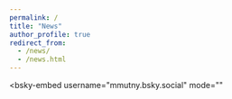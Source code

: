 ```yaml
---
permalink: /
title: "News"
author_profile: true
redirect_from: 
  - /news/
  - /news.html
---
```

<!-- <blockquote class="twitter-tweet"><p lang="en" dir="ltr">Experiment design, Bayesian optimization or Active learning -- all under one umbrella. The advent of self-driving labs is here. We need strategies to implement automatic information gathering! ML models are only as informed as the data they are trained on. <a href="https://t.co/HYO49SHT8i">pic.twitter.com/HYO49SHT8i</a></p>&mdash; Mojmir Mutny (@mutny_ml) <a href="https://twitter.com/mutny_ml/status/1786060572972192099?ref_src=twsrc%5Etfw">May 2, 2024</a></blockquote> <script async src="https://platform.twitter.com/widgets.js" charset="utf-8"></script>

<blockquote class="twitter-tweet"><p lang="en" dir="ltr">Have you ever wondered how to address diversity and increase hit rate in your ML-driven sequential optimization (directed evolution) of enzymes? Small data? No problem, lets select the most informative one! Check out our work featured on front cover with Tobias (<a href="https://twitter.com/t_vornholt?ref_src=twsrc%5Etfw">@t_vornholt</a>)! <a href="https://t.co/qxvKxvPjUe">https://t.co/qxvKxvPjUe</a></p>&mdash; Mojmir Mutny (@mutny_ml) <a href="https://twitter.com/mutny_ml/status/1821893103491395601?ref_src=twsrc%5Etfw">August 9, 2024</a></blockquote> <script async src="https://platform.twitter.com/widgets.js" charset="utf-8"></script> -->

<script type="module" src="https://cdn.jsdelivr.net/npm/bsky-embed/dist/bsky-embed.es.js" async></script>
<bsky-embed
  username="mmutny.bsky.social"
  mode=""
  >
</bsky-embed>

<!-- <iframe src="https://www.linkedin.com/embed/feed/update/urn:li:share:7239560291414425602" height="1233" width="504" frameborder="0" allowfullscreen="" title="Embedded post"></iframe> -->